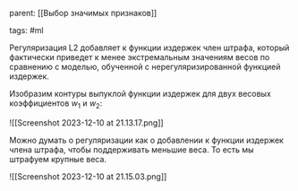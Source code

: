parent: [[Выбор значимых признаков]]

tags: #ml 

Регуляризация L2 добавляет к функции издержек член штрафа, который фактически приведет к менее экстремальным значениям весов по сравнению с моделью, обученной с нерегуляризированной функцией издержек.

Изобразим контуры выпуклой функции издержек для двух весовых коэффициентов $w_1$ и $w_2$:

![[Screenshot 2023-12-10 at 21.13.17.png]]

Можно думать о регуляризации как о добавлении к функции издержек члена штрафа, чтобы поддерживать меньшие веса. То есть мы штрафуем крупные веса.

![[Screenshot 2023-12-10 at 21.15.03.png]]

